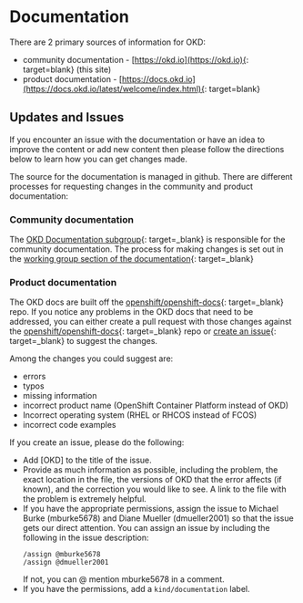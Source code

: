 # Documentation

<!--- cSpell:ignore mburke dmueller -->

There are 2 primary sources of information for OKD:  

- community documentation - [https://okd.io](https://okd.io){: target=blank} (this site)
- product documentation - [https://docs.okd.io](https://docs.okd.io/latest/welcome/index.html){: target=blank}

## Updates and Issues

If you encounter an issue with the documentation or have an idea to improve the content or add new content then please follow the directions below to learn how you can get changes made.

The source for the documentation is managed in github.  There are different processes for requesting changes in the community and product documentation:

### Community documentation

The [OKD Documentation subgroup](wg_docs/overview.md){: target=_blank} is responsible for the community documentation.  The process for making changes is set out in the [working group section of the documentation](wg_docs/okd-io.md){: target=_blank}

### Product documentation

The OKD docs are built off the [openshift/openshift-docs](https://github.com/openshift/openshift-docs/){: target=_blank} repo. If you notice any problems in the OKD docs that need to be addressed, you can either create a pull request with those changes against the [openshift/openshift-docs](https://github.com/openshift/openshift-docs/){: target=_blank} repo or [create an issue](https://github.com/openshift/openshift-docs/issues/new){: target=_blank} to suggest the changes.

Among the changes you could suggest are:

- errors
- typos
- missing information
- incorrect product name (OpenShift Container Platform instead of OKD)
- Incorrect operating system (RHEL or RHCOS instead of FCOS)
- incorrect code examples

If you create an issue, please do the following:

- Add [OKD] to the title of the issue.
- Provide as much information as possible, including the problem, the exact location in the file, the versions of OKD that the error affects (if known), and the correction you would like to see. A link to the file with the problem is extremely helpful.
- If you have the appropriate permissions, assign the issue to Michael Burke (mburke5678) and Diane Mueller (dmueller2001) so that the issue gets our direct attention.  You can assign an issue by including the following in the issue description:
    ```text
    /assign @mburke5678
    /assign @dmueller2001
    ```
    If not, you can @ mention mburke5678 in a comment.
- If you have the permissions, add a `kind/documentation` label.
